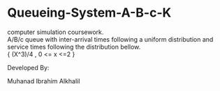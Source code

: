 # Queueing-System-A-B-c-K
computer simulation coursework.<br>
A/B/c queue with inter-arrival times following a uniform distribution and service times following the distribution bellow.
<br>
{ (X^3)/4 , 0 <= x <=2 }
<br>

Developed By:<br>

Muhanad Ibrahim Alkhalil<br>
